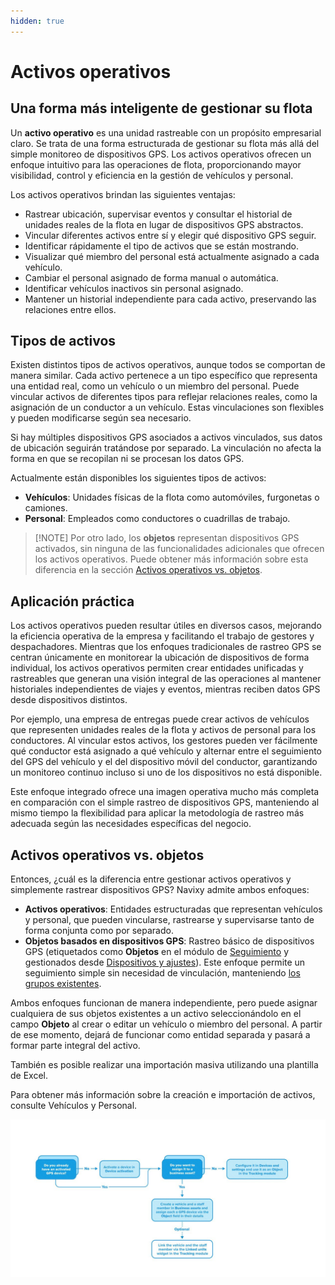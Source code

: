 ```yaml
---
hidden: true
---
```


# Activos operativos

## Una forma más inteligente de gestionar su flota

Un **activo operativo** es una unidad rastreable con un propósito empresarial claro. Se trata de una forma estructurada de gestionar su flota más allá del simple monitoreo de dispositivos GPS. Los activos operativos ofrecen un enfoque intuitivo para las operaciones de flota, proporcionando mayor visibilidad, control y eficiencia en la gestión de vehículos y personal.

Los activos operativos brindan las siguientes ventajas:

* Rastrear ubicación, supervisar eventos y consultar el historial de unidades reales de la flota en lugar de dispositivos GPS abstractos.
* Vincular diferentes activos entre sí y elegir qué dispositivo GPS seguir.
* Identificar rápidamente el tipo de activos que se están mostrando.
* Visualizar qué miembro del personal está actualmente asignado a cada vehículo.
* Cambiar el personal asignado de forma manual o automática.
* Identificar vehículos inactivos sin personal asignado.
* Mantener un historial independiente para cada activo, preservando las relaciones entre ellos.

## Tipos de activos

Existen distintos tipos de activos operativos, aunque todos se comportan de manera similar. Cada activo pertenece a un tipo específico que representa una entidad real, como un vehículo o un miembro del personal. Puede vincular activos de diferentes tipos para reflejar relaciones reales, como la asignación de un conductor a un vehículo. Estas vinculaciones son flexibles y pueden modificarse según sea necesario.

Si hay múltiples dispositivos GPS asociados a activos vinculados, sus datos de ubicación seguirán tratándose por separado. La vinculación no afecta la forma en que se recopilan ni se procesan los datos GPS.

Actualmente están disponibles los siguientes tipos de activos:

* **Vehículos**: Unidades físicas de la flota como automóviles, furgonetas o camiones.
* **Personal**: Empleados como conductores o cuadrillas de trabajo.

> \[!NOTE] Por otro lado, los **objetos** representan dispositivos GPS activados, sin ninguna de las funcionalidades adicionales que ofrecen los activos operativos. Puede obtener más información sobre esta diferencia en la sección [Activos operativos vs. objetos](./#activos-vs-objetos).

## Aplicación práctica

Los activos operativos pueden resultar útiles en diversos casos, mejorando la eficiencia operativa de la empresa y facilitando el trabajo de gestores y despachadores. Mientras que los enfoques tradicionales de rastreo GPS se centran únicamente en monitorear la ubicación de dispositivos de forma individual, los activos operativos permiten crear entidades unificadas y rastreables que generan una visión integral de las operaciones al mantener historiales independientes de viajes y eventos, mientras reciben datos GPS desde dispositivos distintos.

Por ejemplo, una empresa de entregas puede crear activos de vehículos que representen unidades reales de la flota y activos de personal para los conductores. Al vincular estos activos, los gestores pueden ver fácilmente qué conductor está asignado a qué vehículo y alternar entre el seguimiento del GPS del vehículo y el del dispositivo móvil del conductor, garantizando un monitoreo continuo incluso si uno de los dispositivos no está disponible.

Este enfoque integrado ofrece una imagen operativa mucho más completa en comparación con el simple rastreo de dispositivos GPS, manteniendo al mismo tiempo la flexibilidad para aplicar la metodología de rastreo más adecuada según las necesidades específicas del negocio.

## Activos operativos vs. objetos

Entonces, ¿cuál es la diferencia entre gestionar activos operativos y simplemente rastrear dispositivos GPS? Navixy admite ambos enfoques:

* **Activos operativos**: Entidades estructuradas que representan vehículos y personal, que pueden vincularse, rastrearse y supervisarse tanto de forma conjunta como por separado.
* **Objetos basados en dispositivos GPS**: Rastreo básico de dispositivos GPS (etiquetados como **Objetos** en el módulo de [Seguimiento](../seguimiento/) y gestionados desde [Dispositivos y ajustes](../dispositivos-y-ajustes/)). Este enfoque permite un seguimiento simple sin necesidad de vinculación, manteniendo [los grupos existentes](https://squaregps.atlassian.net/wiki/spaces/UDOCES/pages/2922550740#grupos).

Ambos enfoques funcionan de manera independiente, pero puede asignar cualquiera de sus objetos existentes a un activo seleccionándolo en el campo **Objeto** al crear o editar un vehículo o miembro del personal. A partir de ese momento, dejará de funcionar como entidad separada y pasará a formar parte integral del activo.

También es posible realizar una importación masiva utilizando una plantilla de Excel.

Para obtener más información sobre la creación e importación de activos, consulte Vehículos y Personal.

![Creación de activos y objetos - mapa de decisiones](../gua-del-usuario/attachments/Untitled-20250506-112426.jpg)
